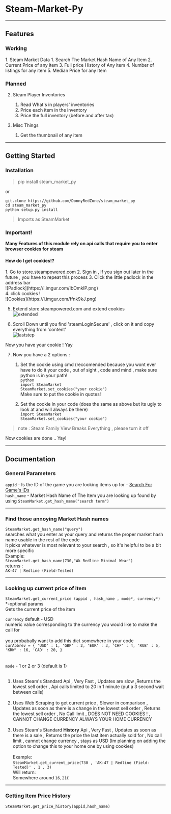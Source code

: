 <h1>Steam-Market-Py</h1>

___

<h2>Features</h2>
<h3> Working </h3>
1. Steam Market Data
    1. Search The Market Hash Name of Any Item
    2. Current Price of any item
    3. Full price History of Any item
    4. Number of listings for any item 
    5. Median Price for any Item

<h3> Planned </h3>

2. Steam Player Inventories 
    1. Read What's in players' inventories
    2. Price each item in the inventory
    3. Price the full inventory (before and after tax)

3. Misc Things
    1. Get the thumbnail of any item

___

<h2> Getting Started </h2>

<h3> Installation </h3>

>pip install steam_market_py

or

`git.clone https://github.com/DonnyRedZone/steam_market_py` <br>
`cd steam_market_py` <br>
`python setup.py install`

>Imports as SteamMarket

<h3> Important! </h3>

**Many Features of this module rely on api calls that require you to enter browser cookies for steam** <br>
<h4> How do I get cookies!? </H4>
1. Go to store.steampowered.com
2. Sign in , If you sign out later in the future , you have to repeat this process
3. Click the little padlock in the address bar <br>
![Padlock](https://i.imgur.com/IbOmkIP.png) <br>
4. click cookies ! <br>
![Cookies](https://i.imgur.com/ffnk9kJ.png)
   
5. Extend store.steampowered.com and extend cookies <br>
![extended](https://i.imgur.com/Wo4q9lV.png)
   
6. Scroll Down until you find 'steamLoginSecure' , click on it and copy everything from 'content' <br>
![laststep](https://i.imgur.com/xBUieEw.png)
   
Now you have your cookie ! Yay

7. Now you have a 2 options :
    1. Set the cookie using cmd (reccomended because you wont ever have to do it your code , out of sight , code and mind , make sure python is in your path!<br>
       `python` <br>
       `import SteamMarket` <br>
       `SteamMarket.set_cookies("your cookie")` <br>
       Make sure to put the cookie in quotes!
       
    2. Set the cookie in your code (does the same as above but its ugly to look at and will always be there) <br>
        `import SteamMarket` <br>
        `SteamMarket.set_cookies("your cookie")` <br>
       
>note : Steam Family View Breaks Everything , please turn it off 
       
Now cookies are done .. Yay!

___
<h2> Documentation </h2>

<h3> General Parameters </h3>

`appid` - Is the ID of the game you are looking items up for - [Search For Game's IDs](https://steamdb.info/search/?a=app&q=CS%3AGO&type=1&category=0)<br>
`hash_name` - Market Hash Name of The Item you are looking up found by using `SteamMarket.get_hash_name("search term")`

___
<h3> Find those annoying Market Hash names</h3>

`SteamMarket.get_hash_name("query")` <br>
searches what you enter as your query and returns the proper market hash name usable in the rest of the code<br>
it picks whatever is most relevant to your search , so it's helpful to be a bit more specific<br>
Example:<br>
`SteamMarket.get_hash_name(730,"Ak Redline Minimal Wear")`<br>
returns :<br>
`AK-47 | Redline (Field-Tested)`

___

<h3> Looking up current price of item </h3>

`SteamMarket.get_current_price (appid , hash_name , mode*, currency*) ` *-optional params <br>
Gets the current price of the item <br>

`currency` default - USD <br>
numeric value corresponding to the currency you would like to make the call for <br>    
you probabally want to add this dict somewhere in your code <br>
``curAbbrev = {
    'USD' : 1,
    'GBP' : 2,
    'EUR' : 3,
    'CHF' : 4,
    'RUB' : 5,
    'KRW' : 16,
    'CAD' : 20,
}
``
<br> <br> <br>
`mode` - 1 or 2 or 3 (default is 1)<br><br> 
1. Uses Steam's Standard Api , Very Fast , Updates are slow ,Returns the lowest sell order , Api calls limited to 20 in 1 minute (put a 3 second wait between calls)<br><br>
2. Uses Web Scraping to get current price , Slower in comparison , Updates as soon as there is a change in the lowest sell order , Returns the lowest sell order , No Call limit , DOES NOT NEED COOKIES ! , CANNOT CHANGE CURRENCY ALWAYS YOUR HOME CURRENCY <br><br> 
3. Uses Steam's Standard **History** Api , Very Fast , Updates as soon as there is a sale , Returns the price the last item actually sold for , No call limit , cannot change currency , stays as USD (Im planning on adding the option to change this to your home one by using cookies) <br><br> 
Example: <br>
`SteamMarket.get_current_price(730 , 'AK-47 | Redline (Field-Tested)' , 1 , 3)`<br> 
Will return: <br>
Somewhere around `16,21€`

___

<h3> Getting Item Price History </h3>

`SteamMarket.get_price_history(appid,hash_name)` <br>


       
       
       









